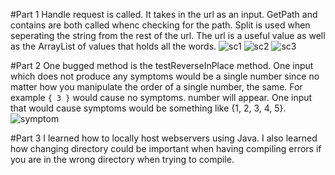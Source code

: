#Part 1
Handle request is called. It takes in the url as an input. GetPath and contains are both called whenc checking for the path.
Split is used when seperating the string from the rest of the url. The url is a useful value
as well as the ArrayList of values that holds all the words.
![sc1]()
![sc2]()
![sc3]()

#Part 2
One bugged method is the testReverseInPlace method. One input which does not produce any symptoms
would be a single number since no matter how you manipulate the order of a single number, the same. For example `{ 3 }` would cause no symptoms.
number will appear. One input that would cause symptoms would be something like {1, 2, 3, 4, 5}. 
![symptom](1.4)

#Part 3
I learned how to locally host webservers using Java. I also learned how changing directory could be important
when having compiling errors if you are in the wrong directory when trying to compile.
